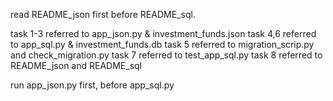read README_json first before README_sql.

task 1-3 referred to app_json.py & investment_funds.json
task 4,6 referred to app_sql.py & investment_funds.db
task 5 referred to migration_scrip.py and check_migration.py
task 7 referred to test_app_sql.py
task 8 referred to README_json and README_sql

run app_json.py first, before app_sql.py